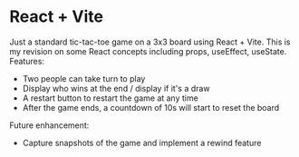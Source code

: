 # React + Vite

Just a standard tic-tac-toe game on a 3x3 board using React + Vite. This is my revision on some React concepts including props, useEffect, useState. 
Features:
- Two people can take turn to play
- Display who wins at the end / display if it's a draw
- A restart button to restart the game at any time
- After the game ends, a countdown of 10s will start to reset the board

Future enhancement:
- Capture snapshots of the game and implement a rewind feature